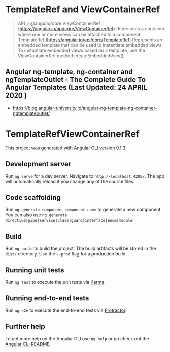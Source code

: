 # TemplateRef and ViewContainerRef

> API > @angular/core
> ViewContainerRef (https://angular.io/api/core/ViewContainerRef)
>  Represents a container where one or more views can be attached to a component.
> TemplateRef (https://angular.io/api/core/TemplateRef)
>  Represents an embedded template that can be used to instantiate embedded views. To instantiate embedded views based on a template, use the ViewContainerRef method createEmbeddedView().


## Angular ng-template, ng-container and ngTemplateOutlet - The Complete Guide To Angular Templates (Last Updated: 24 APRIL 2020 )
- https://blog.angular-university.io/angular-ng-template-ng-container-ngtemplateoutlet/

# TemplateRefViewContainerRef

This project was generated with [Angular CLI](https://github.com/angular/angular-cli) version 9.1.3.

## Development server

Run `ng serve` for a dev server. Navigate to `http://localhost:4200/`. The app will automatically reload if you change any of the source files.

## Code scaffolding

Run `ng generate component component-name` to generate a new component. You can also use `ng generate directive|pipe|service|class|guard|interface|enum|module`.

## Build

Run `ng build` to build the project. The build artifacts will be stored in the `dist/` directory. Use the `--prod` flag for a production build.

## Running unit tests

Run `ng test` to execute the unit tests via [Karma](https://karma-runner.github.io).

## Running end-to-end tests

Run `ng e2e` to execute the end-to-end tests via [Protractor](http://www.protractortest.org/).

## Further help

To get more help on the Angular CLI use `ng help` or go check out the [Angular CLI README](https://github.com/angular/angular-cli/blob/master/README.md).
